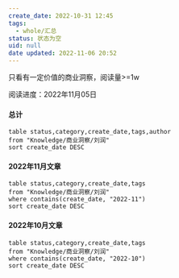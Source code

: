 ```yaml
---
create_date: 2022-10-31 12:45
tags:
  - whole/汇总
status: 状态为空
uid: null
date updated: 2022-11-06 20:52
---
```


只看有一定价值的商业洞察，阅读量>=1w

阅读进度：2022年11月05日

#### 总计

```dataview
table status,category,create_date,tags,author
from "Knowledge/商业洞察/刘润"
sort create_date DESC
```

#### 2022年11月文章

```dataview
table status,category,create_date,tags 
from "Knowledge/商业洞察/刘润"
where contains(create_date, "2022-11")
sort create_date DESC
```

#### 2022年10月文章

```dataview
table status,category,create_date,tags 
from "Knowledge/商业洞察/刘润"
where contains(create_date, "2022-10")
sort create_date DESC 
```
